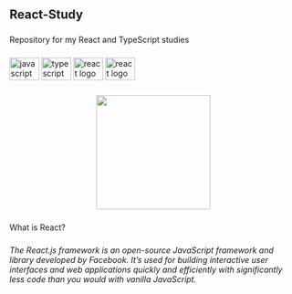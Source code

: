 <br clear="both">

<h2 align="left">React-Study</h2>

###

<p align="left">Repository for my React and TypeScript studies</p>

###

<div align="left">
  <img src="https://cdn.jsdelivr.net/gh/devicons/devicon/icons/javascript/javascript-original.svg" height="40" width="52" alt="javascript logo"  />
  <img src="https://cdn.jsdelivr.net/gh/devicons/devicon/icons/typescript/typescript-original.svg" height="40" width="52" alt="typescript logo"  />
  <img src="https://cdn.jsdelivr.net/gh/devicons/devicon/icons/react/react-original.svg" height="40" width="52" alt="react logo"  />
  <img src="https://cdn.jsdelivr.net/gh/devicons/devicon/icons/react/css-original.svg" height="40" width="52" alt="react logo"  />
</div>

###

<div align="center">
  <img height="200" src="https://miro.medium.com/v2/resize:fit:720/1*e-CnQ3XcOSjznpnBhMXQKg.gif"  />
</div>

###

<p align="left">What is React?</p>

###

<h6 align="left">The React.js framework is an open-source JavaScript framework and library developed by Facebook. It’s used for building interactive user interfaces and web applications quickly and efficiently with significantly less code than you would with vanilla JavaScript.</h6>

###
